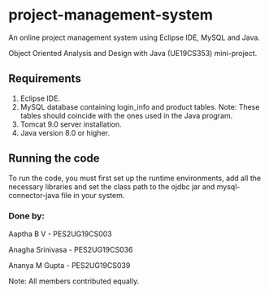 # project-management-system
An online project management system using Eclipse IDE, MySQL and Java. 

Object Oriented Analysis and Design with Java (UE19CS353) mini-project.

## Requirements
1. Eclipse IDE.
2. MySQL database containing login_info and product tables. Note: These tables should coincide with the ones used in the Java program. 
3. Tomcat 9.0 server installation.
4. Java version 8.0 or higher.

## Running the code
To run the code, you must first set up the runtime environments, add all the necessary libraries and set the class path to the ojdbc jar and mysql-connector-java file in your system. 

### Done by:
Aaptha B V - PES2UG19CS003

Anagha Srinivasa - PES2UG19CS036

Ananya M Gupta - PES2UG19CS039

Note: All members contributed equally. 
